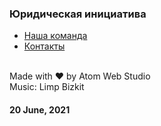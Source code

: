 ### Юридическая инициатива

- [Наша команда](https://iserejatoje.github.io/yurik/team.html)
- [Контакты](https://iserejatoje.github.io/yurik/contacts.html)

<br>
Made with ❤️ by Atom Web Studio<br>
Music: Limp Bizkit<br>

#### 20 June, 2021
